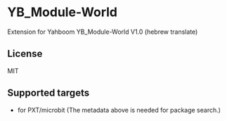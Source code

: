 # YB_Module-World

Extension for Yahboom YB_Module-World V1.0 (hebrew translate)

## License

MIT

## Supported targets

* for PXT/microbit
(The metadata above is needed for package search.)
